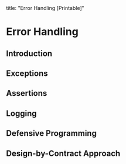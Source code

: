<frontmatter>
title: "Error Handling [Printable]"
</frontmatter>

<link rel="stylesheet" href="{{baseUrl}}/css/textbook.css">

<div class="website-content">

<div id="main">

# Error Handling

## Introduction

<include src="introduction/what/embed-inParent-printable.md" boilerplate />

## Exceptions

<include src="exceptions/what/embed-inParent-printable.md" boilerplate />
<include src="exceptions/how/embed-inParent-printable.md" boilerplate />
<include src="exceptions/when/embed-inParent-printable.md" boilerplate />

## Assertions

<include src="assertions/what/embed-inParent-printable.md" boilerplate />
<include src="assertions/how/embed-inParent-printable.md" boilerplate />
<include src="assertions/when/embed-inParent-printable.md" boilerplate />

## Logging

<include src="logging/what/embed-inParent-printable.md" boilerplate />
<include src="logging/how/embed-inParent-printable.md" boilerplate />

## Defensive Programming

<include src="defensiveProgramming/what/embed-inParent-printable.md" boilerplate />
<include src="defensiveProgramming/compulsoryAssociations/embed-inParent-printable.md" boilerplate />
<include src="defensiveProgramming/1to1Associations/embed-inParent-printable.md" boilerplate />
<include src="defensiveProgramming/referentialIntegrity/embed-inParent-printable.md" boilerplate />
<include src="defensiveProgramming/when/embed-inParent-printable.md" boilerplate />

## Design-by-Contract Approach

<include src="designByContract/what/embed-inParent-printable.md" boilerplate />

</div>

</div>
